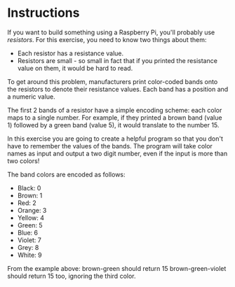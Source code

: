 # Instructions

If you want to build something using a Raspberry Pi, you'll probably use _resistors_.
For this exercise, you need to know two things about them:

* Each resistor has a resistance value.
* Resistors are small - so small in fact that if you printed the resistance value on them, it would be hard to read.

To get around this problem, manufacturers print color-coded bands onto the resistors to denote their resistance values.
Each band has a position and a numeric value.

The first 2 bands of a resistor have a simple encoding scheme: each color maps to a single number.
For example, if they printed a brown band (value 1) followed by a green band (value 5), it would translate to the number 15.

In this exercise you are going to create a helpful program so that you don't have to remember the values of the bands.
The program will take color names as input and output a two digit number, even if the input is more than two colors!

The band colors are encoded as follows:

* Black: 0
* Brown: 1
* Red: 2
* Orange: 3
* Yellow: 4
* Green: 5
* Blue: 6
* Violet: 7
* Grey: 8
* White: 9

From the example above:
brown-green should return 15
brown-green-violet should return 15 too, ignoring the third color.
